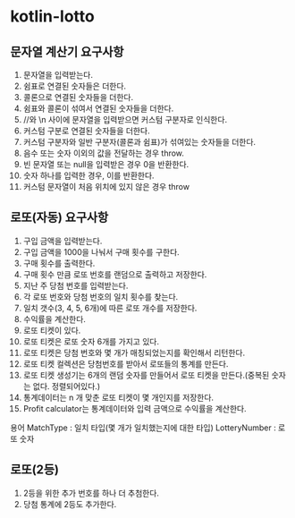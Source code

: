 # kotlin-lotto

## 문자열 계산기 요구사항
1. 문자열을 입력받는다.
2. 쉼표로 연결된 숫자들은 더한다.
3. 콜론으로 연결된 숫자들을 더한다.
4. 쉼표와 콜론이 섞여서 연결된 숫자들을 더한다.
5. //와 \n 사이에 문자열을 입력받으면 커스텀 구분자로 인식한다.
6. 커스텀 구분로 연결된 숫자들을 더한다.
7. 커스텀 구분자와 일반 구분자(콜론과 쉼표)가 섞여있는 숫자들을 더한다.
8. 음수 또는 숫자 이외의 값을 전달하는 경우 throw.
9. 빈 문자열 또는 null을 입력받은 경우 0을 반환한다.
10. 숫자 하나를 입력한 경우, 이를 반환한다.
11. 커스텀 문자열이 처음 위치에 있지 않은 경우 throw

## 로또(자동) 요구사항
1. 구입 금액을 입력받는다.
2. 구입 금액을 1000을 나눠서 구매 횟수를 구한다.
3. 구매 횟수를 출력한다.
4. 구매 횟수 만큼 로또 번호를 랜덤으로 출력하고 저장한다.
5. 지난 주 당첨 번호를 입력받는다.
6. 각 로또 번호와 당첨 번호의 일치 횟수를 찾는다.
7. 일치 갯수(3, 4, 5, 6개)에 따른 로또 개수를 저장한다.
8. 수익률을 계산한다.
9. 로또 티켓이 있다.
10. 로또 티켓은 로또 숫자 6개를 가지고 있다.
11. 로또 티켓은 당첨 번호와 몇 개가 매칭되었는지를 확인해서 리턴한다.
12. 로또 티켓 컬렉션은 당첨번호를 받아서 로또들의 통계를 만든다.
13. 로또 티켓 생성기는 6개의 랜덤 숫자를 만들어서 로또 티켓을 만든다.(중복된 숫자는 없다. 정렬되어있다.) 
14. 통계데이터는 n 개 맞춘 로또 티켓이 몇 개인지를 저장한다.
15. Profit calculator는 통계데이터와 입력 금액으로 수익률을 계산한다.

용어
MatchType : 일치 타입(몇 개가 일치했는지에 대한 타입)
LotteryNumber : 로또 숫자

## 로또(2등)
1. 2등을 위한 추가 번호를 하나 더 추첨한다.
2. 당첨 통계에 2등도 추가한다.
